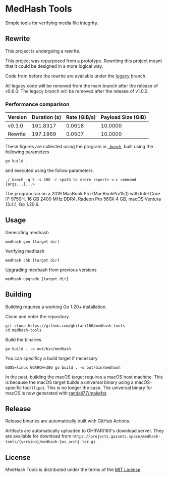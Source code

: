 # MedHash Tools

Simple tools for verifying media file integrity.

## Rewrite

This project is undergoing a rewrite.

This project was repurposed from a prototype.
Rewriting this project meant that it could be designed in a more logical way.

Code from before the rewrite are available under the
[legacy](https://github.com/Ghifari160/medhash-tools/tree/legacy) branch.

All legacy code will be removed from the main branch after the release of v0.6.0.
The legacy branch will be removed after the release of v1.0.0.

### Performance comparison

| Version | Duration (s) | Rate (GiB/s) | Payload Size (GiB) |
|---------|--------------|--------------|--------------------|
| v0.3.0  | 161.8317     | 0.0618       | 10.0000            |
| Rewrite | 197.1969     | 0.0507       | 10.0000            |

These figures are collected using the program in [`_bench`](_bench),
built using the following parameters

``` text
go build .
```

and executed using the follow parameters.

``` text
./_bench -q 5 -s 10G -r <path to store report> <-c command [args...]...>
```

The program ran on a 2019 MacBook Pro (MacBookPro15,1) with Intel Core i7-9750H,
16 GB 2400 MHz DDR4, Radeon Pro 560X 4 GB, macOS Ventura 13.4.1, Go 1.20.6.

## Usage

Generating medhash

``` shell
medhash gen [target dir]
```

Verifying medhash

``` shell
medhash chk [target dir]
```

Upgrading medhash from previous versions

``` shell
medhash upgrade [target dir]
```

## Building

Building requires a working Go 1.20+ installation.

Clone and enter the repository

``` shell
git clone https://github.com/ghifari160/medhash-tools
cd medhash-tools
```

Build the binaries

``` shell
go build . -o out/bin/medhash
```

You can specificy a build target if necessary

``` shell
GOOS=linux GOARCH=386 go build . -o out/bin/medhash
```

In the past, building the macOS target requires a macOS host machine.
This is because the macOS target builds a universal binary using a macOS-specific tool (`lipo`).
This is no longer the case.
The universal binary for macOS is now generated with
[randall77/makefat](https://github.com/randall77/makefat).

## Release

Release binaries are automatically built with GitHub Actions.

Artifacts are automatically uploaded to GHIFARI160's download server.
They are available for download from
`https://projects.gassets.space/medhash-tools/{version}/medhash-{os_arch}.tar.gz`.

## License

MedHash Tools is distributed under the terms of the [MIT License](LICENSE).
